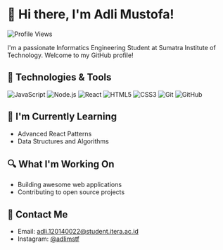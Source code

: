 # 👋 Hi there, I'm Adli Mustofa!
![Profile Views](https://komarev.com/ghpvc/?username=AdliMustofa120140022)

I'm a passionate Informatics Engineering Student at Sumatra Institute of Technology. Welcome to my GitHub profile!

## 🔧 Technologies & Tools

![JavaScript](https://img.shields.io/badge/-JavaScript-black?style=flat-square&logo=javascript)
![Node.js](https://img.shields.io/badge/-Node.js-green?style=flat-square&logo=node.js)
![React](https://img.shields.io/badge/-React-blue?style=flat-square&logo=react)
![HTML5](https://img.shields.io/badge/-HTML5-orange?style=flat-square&logo=html5)
![CSS3](https://img.shields.io/badge/-CSS3-purple?style=flat-square&logo=css3)
![Git](https://img.shields.io/badge/-Git-black?style=flat-square&logo=git)
![GitHub](https://img.shields.io/badge/-GitHub-181717?style=flat-square&logo=github)

## 🌱 I'm Currently Learning

- Advanced React Patterns
- Data Structures and Algorithms

## 🔍 What I'm Working On

- Building awesome web applications
- Contributing to open source projects

## 💬 Contact Me

- Email: [adli.120140022@student.itera.ac.id](mailto:adli.120140022@student.itera.ac.id)
- Instagram: [@adlimstf](https://instagram.com/adlimstf?igshid=NzZlODBkYWE4Ng==)
